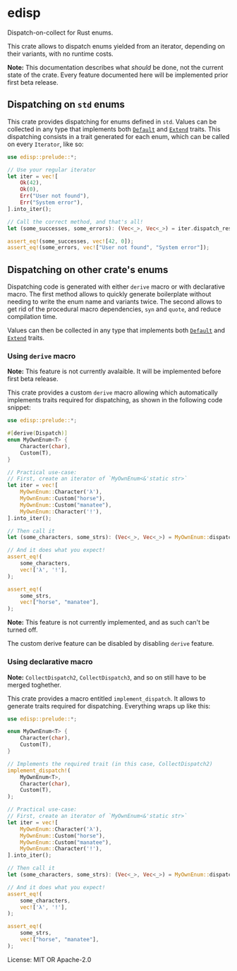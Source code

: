 # edisp

Dispatch-on-collect for Rust enums.

This crate allows to dispatch enums
yielded from an iterator, depending on their variants, with no runtime
costs.

**Note:** This documentation describes what *should* be done, not the
current state of the crate. Every feature documented here will be
implemented prior first beta release.

## Dispatching on `std` enums

This crate provides dispatching for enums defined in `std`. Values can be
collected in any type that implements both
[`Default`](https://doc.rust-lang.org/std/default/trait.Default.html) and
[`Extend`](https://doc.rust-lang.org/std/iter/trait.Extend.html) traits.
This dispatching consists in a trait generated for each enum, which can be
called on every `Iterator`, like so:

```rust
use edisp::prelude::*;

// Use your regular iterator
let iter = vec![
    Ok(42),
    Ok(0),
    Err("User not found"),
    Err("System error"),
].into_iter();

// Call the correct method, and that's all!
let (some_successes, some_errors): (Vec<_>, Vec<_>) = iter.dispatch_result();

assert_eq!(some_successes, vec![42, 0]);
assert_eq!(some_errors, vec!["User not found", "System error"]);
```

## Dispatching on other crate's enums

Dispatching code is generated with either `derive` macro or with declarative
macro. The first method allows to quickly generate boilerplate without
needing to write the enum name and variants twice. The second allows to get
rid of the procedural macro dependencies, `syn` and `quote`, and reduce
compilation time.

Values can then be collected in any type that implements both
[`Default`](https://doc.rust-lang.org/std/default/trait.Default.html) and
[`Extend`](https://doc.rust-lang.org/std/iter/trait.Extend.html) traits.

### Using `derive` macro

**Note:** This feature is not currently avalaible. It will be implemented
before first beta release.

This crate provides a custom `derive` macro allowing which automatically
implements traits required for dispatching, as shown in the following code
snippet:

```rust
use edisp::prelude::*;

#[derive(Dispatch)]
enum MyOwnEnum<T> {
    Character(char),
    Custom(T),
}

// Practical use-case:
// First, create an iterator of `MyOwnEnum<&'static str>`
let iter = vec![
    MyOwnEnum::Character('λ'),
    MyOwnEnum::Custom("horse"),
    MyOwnEnum::Custom("manatee"),
    MyOwnEnum::Character('!'),
].into_iter();

// Then call it
let (some_characters, some_strs): (Vec<_>, Vec<_>) = MyOwnEnum::dispatch(iter);

// And it does what you expect!
assert_eq!(
    some_characters,
    vec!['λ', '!'],
);

assert_eq!(
    some_strs,
    vec!["horse", "manatee"],
);
```

**Note:** This feature is not currently implemented, and as such can't be
turned off.

The custom derive feature can be disabled by disabling `derive` feature.

### Using declarative macro

**Note:** `CollectDispatch2`, `CollectDispatch3`, and so on still have to be
merged toghether.

This crate provides a macro entitled `implement_dispatch`. It allows to
generate traits required for dispatching. Everything wraps up like this:

```rust
use edisp::prelude::*;

enum MyOwnEnum<T> {
    Character(char),
    Custom(T),
}

// Implements the required trait (in this case, CollectDispatch2)
implement_dispatch!(
    MyOwnEnum<T>,
    Character(char),
    Custom(T),
);

// Practical use-case:
// First, create an iterator of `MyOwnEnum<&'static str>`
let iter = vec![
    MyOwnEnum::Character('λ'),
    MyOwnEnum::Custom("horse"),
    MyOwnEnum::Custom("manatee"),
    MyOwnEnum::Character('!'),
].into_iter();

// Then call it
let (some_characters, some_strs): (Vec<_>, Vec<_>) = MyOwnEnum::dispatch(iter);

// And it does what you expect!
assert_eq!(
    some_characters,
    vec!['λ', '!'],
);

assert_eq!(
    some_strs,
    vec!["horse", "manatee"],
);
```

License: MIT OR Apache-2.0
